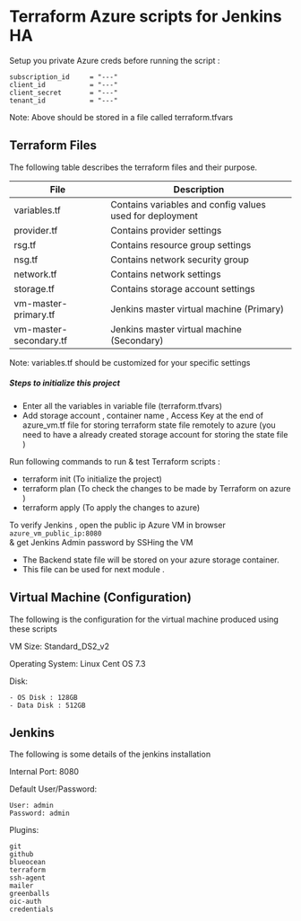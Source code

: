 # Terraform Azure scripts for Jenkins HA

Setup you private Azure creds before running the script :

```
subscription_id     = "---"
client_id           = "---"
client_secret       = "---"
tenant_id           = "---"
```

Note: Above should be stored in a file called terraform.tfvars

## Terraform Files

The following table describes the terraform files and their purpose.  

| File                | Description       | 
| ------------------- | ----------------- | 
| variables.tf      | Contains variables and config values used for deployment| 
| provider.tf       | Contains provider settings     |
| rsg.tf       | Contains resource group settings     |
| nsg.tf            | Contains network security group     |   
| network.tf       | Contains network settings     |
| storage.tf       | Contains storage account settings     |
| vm-master-primary.tf       | Jenkins master virtual machine (Primary)     |
| vm-master-secondary.tf       | Jenkins master virtual machine (Secondary)     |

Note: variables.tf should be customized for your specific settings

##### Steps to initialize this project
- Enter all the variables in variable file (terraform.tfvars)
- Add storage account , container name , Access Key at the end of  azure_vm.tf file for storing terraform state file remotely to azure (you need to have a already created storage account for storing the state file )

Run following commands to run & test Terraform scripts :

- terraform init        (To initialize the project)
- terraform plan        (To check the changes to be made by Terraform on azure )
- terraform apply       (To apply the changes to azure)


To verify Jenkins , open the public ip Azure VM in browser
```azure_vm_public_ip:8080```    
& get Jenkins Admin password by SSHing the VM

- The Backend state file will be stored on your azure storage container.
- This file can be used for next module .

## Virtual Machine (Configuration)
The following is the configuration for the virtual machine produced using these scripts

VM Size: Standard_DS2_v2

Operating System: Linux Cent OS 7.3

Disk: 

    - OS Disk : 128GB
    - Data Disk : 512GB

## Jenkins
The following is some details of the jenkins installation

Internal Port: 8080

Default User/Password:
```
User: admin
Password: admin
```

Plugins:
```
git
github
blueocean
terraform
ssh-agent
mailer
greenballs
oic-auth
credentials
```